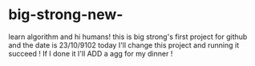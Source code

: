 # big-strong-new-
learn algorithm and 
hi  humans!
this is big strong's first project for github and the date is 23/10/9102 
today I'll change this project and running it succeed ! 
If I done it I'll ADD a agg for my dinner !
